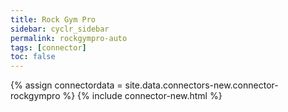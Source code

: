 ```yaml
---
title: Rock Gym Pro
sidebar: cyclr_sidebar
permalink: rockgympro-auto
tags: [connector]
toc: false
---
```

{% assign connectordata = site.data.connectors-new.connector-rockgympro %}
{% include connector-new.html %}	